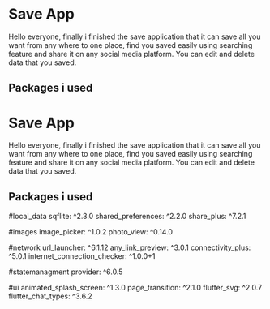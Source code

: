 # Save App

Hello everyone,
finally i finished the save application that it can save all you want from any where to one place, find you saved easily using searching feature and share it on any social media platform.
You can edit and delete data that you saved.

## Packages i used

# Save App

Hello everyone,
finally i finished the save application that it can save all you want from any where to one place, find you saved easily using searching feature and share it on any social media platform.
You can edit and delete data that you saved.

## Packages i used

  #local_data
  sqflite: ^2.3.0
  shared_preferences: ^2.2.0
  share_plus: ^7.2.1

  #images
  image_picker: ^1.0.2
  photo_view: ^0.14.0

  #network
  url_launcher: ^6.1.12
  any_link_preview: ^3.0.1
  connectivity_plus: ^5.0.1
  internet_connection_checker: ^1.0.0+1


  #statemanagment
  provider: ^6.0.5

  #ui
  animated_splash_screen: ^1.3.0
  page_transition: ^2.1.0
  flutter_svg: ^2.0.7
  flutter_chat_types: ^3.6.2
